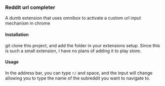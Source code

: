 ### Reddit url completer
A dumb extension that uses omnibox to activate a custom url input mechanism in chrome


#### Installation
git clone this project, and add the folder in your extensions setup. Since this is such a small extension, I have no plans of adding it to play store.

#### Usage
In the address bar, you can type `r/` and space, and the input will change allowing you to type the name of the subreddit you want to navigate to.
